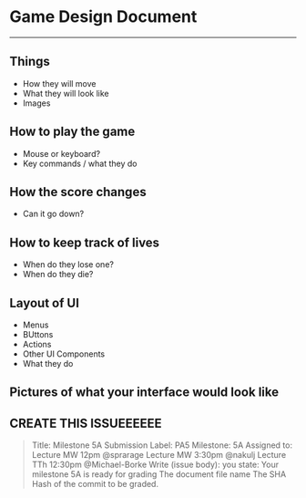 # Game Design Document
----

## Things
* How they will move
* What they will look like
* Images

## How to play the game
* Mouse or keyboard?
* Key commands / what they do

## How the score changes
* Can it go down?

## How to keep track of lives
* When do they lose one?
* When do they die?

## Layout of UI
* Menus
* BUttons
* Actions
* Other UI Components
* What they do

## Pictures of what your interface would look like

## CREATE THIS ISSUEEEEEE

> Title: Milestone 5A Submission
> Label: PA5
> Milestone: 5A
> Assigned to:
> Lecture MW 12pm @sprarage
> Lecture MW 3:30pm @nakulj
> Lecture TTh 12:30pm @Michael-Borke
> Write (issue body): you state:
> Your milestone 5A is ready for grading
> The document file name
> The SHA Hash of the commit to be graded.

